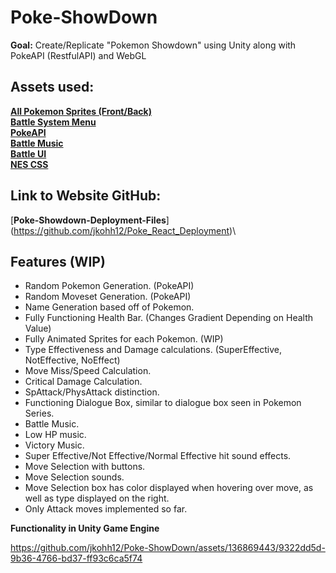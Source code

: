 # Poke-ShowDown

__Goal:__ Create/Replicate "Pokemon Showdown" using Unity along with PokeAPI (RestfulAPI) and WebGL

## Assets used: 
[__All Pokemon Sprites (Front/Back)__](https://github.com/Velorexe/PKUnityInessentials/tree/master)\
[__Battle System Menu__](https://www.deviantart.com/pikachumazzinga/art/BLACK-2-AND-WHITE-2-UPPER-SCREEN-BATTLE-SYSTEM-RIP-381417457)\
[__PokeAPI__](https://pokeapi.co/)\
[__Battle Music__](https://www.youtube.com/watch?v=_Yr5Taoyalo&t=5s)\
[__Battle UI__](https://reliccastle.com/resources/965/)\
[__NES CSS__](https://nostalgic-css.github.io/NES.css/)

## Link to Website GitHub: 
[__Poke-Showdown-Deployment-Files__] (https://github.com/jkohh12/Poke_React_Deployment)\


## Features (WIP)

* Random Pokemon Generation. (PokeAPI)
* Random Moveset Generation. (PokeAPI)
* Name Generation based off of Pokemon.
* Fully Functioning Health Bar. (Changes Gradient Depending on Health Value)
* Fully Animated Sprites for each Pokemon. (WIP)
* Type Effectiveness and Damage calculations. (SuperEffective, NotEffective, NoEffect)
* Move Miss/Speed Calculation.
* Critical Damage Calculation.
* SpAttack/PhysAttack distinction.
* Functioning Dialogue Box, similar to dialogue box seen in Pokemon Series.
* Battle Music.
* Low HP music.
* Victory Music.
* Super Effective/Not Effective/Normal Effective hit sound effects.
* Move Selection with buttons.
* Move Selection sounds.
* Move Selection box has color displayed when hovering over move, as well as type displayed on the right.
* Only Attack moves implemented so far.

__Functionality in Unity Game Engine__

https://github.com/jkohh12/Poke-ShowDown/assets/136869443/9322dd5d-9b36-4766-bd37-ff93c6ca5f74






